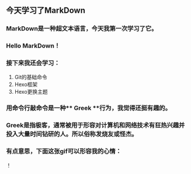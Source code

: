 ## 今天学习了MarkDown
### MarkDown是一种超文本语言，今天我第一次学习了它。
### Hello MarkDown！
### 接下来我还会学习：
1. Git的基础命令
1. Hexo框架
1. Hexo更换主题
### 用命令行敲命令是一种** Greek **行为，我觉得还挺有趣的。
### Greek是指极客，通常被用于形容对计算机和网络技术有狂热兴趣并投入大量时间钻研的人。所以俗称发烧友或怪杰。
### 有点意思，下面这张gif可以形容我的心情：
！[](https://qgt-style.oss-cn-hangzhou.aliyuncs.com/newcoursep4/g1/g1-2-2/tenor.gif)
